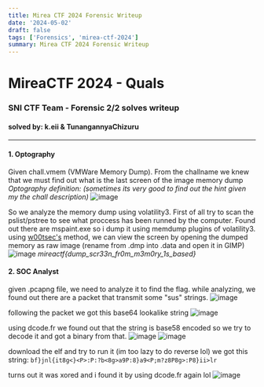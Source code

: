 ```yaml
---
title: Mirea CTF 2024 Forensic Writeup
date: '2024-05-02'
draft: false
tags: ['Forensics', 'mirea-ctf-2024']
summary: Mirea CTF 2024 Forensic Writeup
---
```


# MireaCTF 2024 - Quals
### SNI CTF Team - Forensic 2/2 solves writeup
#### solved by: k.eii & TunangannyaChizuru
---
#### 1. Optography
Given chall.vmem (VMWare Memory Dump). From the challname we knew that we must find out what is the last screen of the image memory dump
*Optography definition: (sometimes its very good to find out the hint given my the chall description)*
![image](https://hackmd.io/_uploads/SJsFDFgf0.png)

So we analyze the memory dump using volatility3. First of all try to scan the pslist/pstree to see what proccess has been runned by the computer. Found out there are mspaint.exe so i dump it using memdump plugins of volatility3. using [w00tsec's](https://w00tsec.blogspot.com/2015/02/extracting-raw-pictures-from-memory.html) method, we can view the screen by opening the dumped memory as raw image (rename from .dmp into .data and open it in GIMP)
![image](https://hackmd.io/_uploads/rkfAuKxG0.png)
*mireactf{dump_scr33n_fr0m_m3m0ry_1s_based}*

#### 2. SOC Analyst
given .pcapng file, we need to analyze it to find the flag.
while analyzing, we found out there are a packet that transmit some "sus" strings. 
![image](https://hackmd.io/_uploads/BJzttKgfR.png)

following  the packet we got this base64 lookalike string
![image](https://hackmd.io/_uploads/H1GiYKeGC.png)

using dcode.fr we found out that the string is base58 encoded so we try to decode it and got a binary from that.
![image](https://hackmd.io/_uploads/B1t0FYlMR.png)
![image](https://hackmd.io/_uploads/Bk3M9Yxf0.png)

download the elf and try to run it (im too lazy to do reverse lol)
we got this string: `bf}jnl{it8g<}<P>:P:?b<8g>a9P:8}a9<P;m?z8P8g>:P8}ii>lr`

turns out it was xored and i found it by using dcode.fr again lol
![image](https://hackmd.io/_uploads/HJ4d9YgfA.png)
